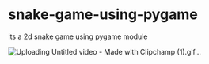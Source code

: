 # snake-game-using-pygame
its a 2d snake game using pygame module 

![Uploading Untitled video - Made with Clipchamp (1).gif…]()

